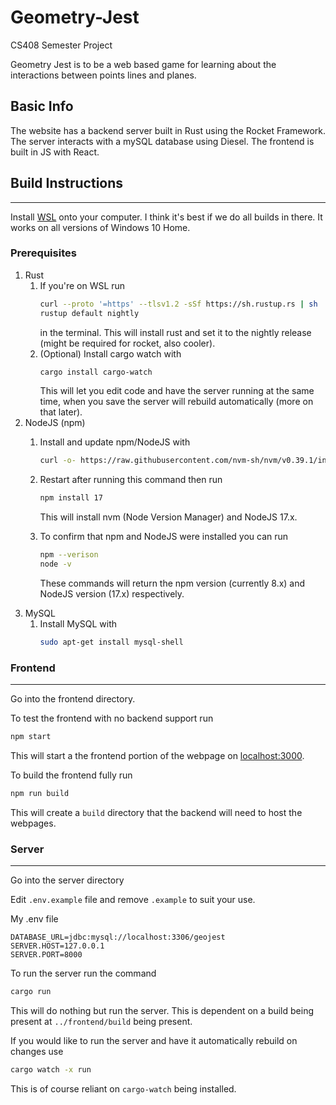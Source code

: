 # Geometry-Jest
CS408 Semester Project

Geometry Jest is to be a web based game for learning about the interactions between points lines and planes.

## Basic Info

The website has a backend server built in Rust using the Rocket Framework. The server interacts with a mySQL database using Diesel. The frontend is built in JS with React.

## Build Instructions
---
Install [WSL](https://docs.microsoft.com/en-us/windows/wsl/install) onto your computer. I think it's best if we do all builds in there. It works on all versions of Windows 10 Home.

### Prerequisites

1. Rust
    1. If you're on WSL run 
        ```bash
        curl --proto '=https' --tlsv1.2 -sSf https://sh.rustup.rs | sh
        rustup default nightly
        ```
        in the terminal. This will install rust and set it to the nightly release (might be required for rocket, also cooler).
    2. (Optional) Install cargo watch with 
        ```bash
        cargo install cargo-watch
        ```
        This will let you edit code and have the server running at the same time, when you save the server will rebuild automatically (more on that later).
2. NodeJS (npm)
    1. Install and update npm/NodeJS with 
        ```bash
        curl -o- https://raw.githubusercontent.com/nvm-sh/nvm/v0.39.1/install.sh | bash
        ```
    2.  Restart after running this command then run 
        ```bash
        npm install 17
        ```
        This will install nvm (Node Version Manager) and NodeJS 17.x.
        
    3.  To confirm that npm and NodeJS were installed you can run
        ```bash
        npm --verison
        node -v
        ```
        These commands will return the npm version (currently 8.x) and NodeJS version (17.x) respectively.
3. MySQL
    1. Install MySQL with 
        ```bash
        sudo apt-get install mysql-shell
        ```

### Frontend
----
Go into the frontend directory.

To test the frontend with no backend support run
```bash
npm start
```
This will start a the frontend portion of the webpage on [localhost:3000](localhost:3000).

To build the frontend fully run
```bash
npm run build
```
This will create a `build` directory that the backend will need to host the webpages.

### Server
---
Go into the server directory

Edit `.env.example` file and remove `.example` to suit your use.

My .env file 
```.env
DATABASE_URL=jdbc:mysql://localhost:3306/geojest
SERVER.HOST=127.0.0.1
SERVER.PORT=8000
```
To run the server run the command
```bash
cargo run
```
This will do nothing but run the server. This is dependent on a build being present at `../frontend/build` being present. 

If you would like to run the server and have it automatically rebuild on changes use 
```bash
cargo watch -x run
```
This is of course reliant on `cargo-watch` being installed. 
